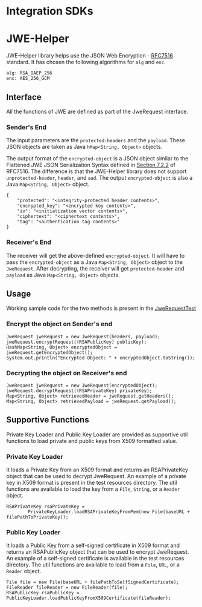 # Integration SDKs

# JWE-Helper

JWE-Helper library helps use the JSON Web Encryption - [RFC7516](https://datatracker.ietf.org/doc/html/rfc7516) standard. It has chosen the following algorithms for `alg` and `enc`.
```
alg: RSA_OAEP_256
enc: AES_256_GCM
```

## Interface
All the functions of JWE are defined as part of the JweRequest interface.

### Sender's End
The input parameters are the `protected-headers` and the `payload`. These JSON objects are taken as Java `hMap<String, Object>` objects.

The output format of the `encrypted-object` is a JSON object similar to the Flattened JWE JSON Serialization Syntax defined in [Section 7.2.2](https://datatracker.ietf.org/doc/html/rfc7516#section-7.2.2) of RFC7516. The difference is that the JWE-Helper library does not support `unprotected-header`, `header`, and `aad`. The output `encrypted-object` is also a Java `Map<String, Object>` object.
```
{
    "protected": "<integrity-protected header contents>",
    "encrypted_key": "<encrypted key contents>",
    "iv": "<initialization vector contents>",
    "ciphertext": "<ciphertext contents>",
    "tag": "<authentication tag contents>"
}
```

### Receiver's End
The receiver will get the above-defined `encrypted-object`. It will have to pass the `encrypted-object` as a Java `Map<String, Object>` object to the `JweRequest`. After decrypting, the receiver will get `protected-header` and `payload` as Java `Map<String, Object>` objects.

## Usage
Working sample code for the two methods is present in the [JweRequestTest](./src/test/java/org/swasth/jose/jwe/JweRequestTest.java)

### Encrypt the object on Sender's end
```
JweRequest jweRequest = new JweRequest(headers, payload);
jweRequest.encryptRequest((RSAPublicKey) publicKey);
HashMap<String, Object> encryptedObject = jweRequest.getEncryptedObject();
System.out.println("Encrypted Object: " + encryptedObject.toString());
```

### Decrypting the object on Receiver's end
```
JweRequest jweRequest = new JweRequest(encryptedObject);
jweRequest.decryptRequest((RSAPrivateKey) privateKey);
Map<String, Object> retrievedHeader = jweRequest.getHeaders();
Map<String, Object> retrievedPayload = jweRequest.getPayload();
```

## Supportive Functions
Private Key Loader and Public Key Loader are provided as supportive util functions to load private and public keys from X509 formatted value.

### Private Key Loader
It loads a Private Key from an X509 format and returns an RSAPrivateKey object that can be used to decrypt JweRequest. An example of a private key in X509 format is present in the test resources directory. The util functions are available to load the key from a `File`, `String`, or a `Reader` object.
```
RSAPrivateKey rsaPrivateKey =
        PrivateKeyLoader.loadRSAPrivateKeyFromPem(new File(baseURL + filePathToPrivateKey));
```

### Public Key Loader
It loads a Public Key from a self-signed certificate in X509 format and returns an RSAPublicKey object that can be used to encrypt JweRequest. An example of a self-signed certificate is available in the test resources directory. The util functions are available to load from a `File`, `URL`, or a `Reader` object.
```
File file = new File(baseURL + filePathToSelfSignedCertificate);
FileReader fileReader = new FileReader(file);
RSAPublicKey rsaPublicKey = PublicKeyLoader.loadPublicKeyFromX509Certificate(fileReader);
```